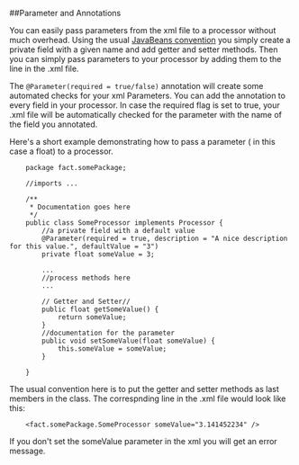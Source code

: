 ##Parameter and Annotations

You can easily pass parameters from the xml file to a processor without much overhead.
Using the usual [JavaBeans convention](http://en.wikipedia.org/wiki/JavaBeans#JavaBean_conventions) you simply
create a private field with a given name and add getter and setter methods. Then you can simply pass parameters to your processor 
by adding them to the line in the .xml file.

The `@Parameter(required = true/false)` annotation will create some automated checks for your xml Parameters.
You can add the annotation to every field in your processor. In case the required flag is set to true, your .xml
file will be automatically checked for the parameter with the name of the field you annotated.

Here's a short example demonstrating how to pass a parameter ( in this case a float) to a processor.

        package fact.somePackage;

        //imports ...

        /**
         * Documentation goes here
         */
        public class SomeProcessor implements Processor {
        	//a private field with a default value
			@Parameter(required = true, description = "A nice description for this value.", defaultValue = "3")
			private float someValue = 3;

			...
			//process methods here
			...

			// Getter and Setter//
			public float getSomeValue() {
				return someValue;
			}
			//documentation for the parameter
			public void setSomeValue(float someValue) {
				this.someValue = someValue;
			}

		}

The usual convention here is to put the getter and setter methods as last members in the class. The correspnding line in the .xml file would look like this:

		<fact.somePackage.SomeProcessor someValue="3.141452234" />

If you don't set the someValue parameter in the xml you will get an error message.